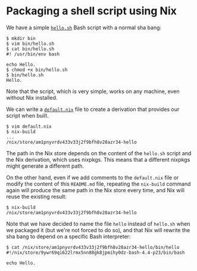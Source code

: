 # Packaging a shell script using Nix

We have a simple [`hello.sh`](bin/hello.sh) Bash script with a normal sha bang:

```
$ mkdir bin
$ vim bin/hello.sh
$ cat bin/hello.sh 
#! /usr/bin/env bash

echo Hello.
$ chmod +x bin/hello.sh 
$ bin/hello.sh 
Hello.
```

Note that the script, which is very simple, works on any machine, even without
Nix installed.

We can write a [`default.nix`](default.nix) file to create a derivation that
provides our script when built.

```
$ vim default.nix
$ nix-build 
...
/nix/store/am1pnyvrdv433v33j2f9bfh8v28azr34-hello
```

The path in the Nix store depends on the content of the `hello.sh` script and
the Nix derivation, which uses nixpkgs. This means that a different nixpkgs
might generate a different path.

On the other hand, even if we add comments to the `default.nix` file or modify
the content of this `README.md` file, repeating the `nix-build` command again
will produce the same path in the Nix store every time, and Nix will reuse the
existing result:

```
$ nix-build 
/nix/store/am1pnyvrdv433v33j2f9bfh8v28azr34-hello
```

Note that we have decided to name the file `hello` instead of `hello.sh` when
we packaged it (but we're not forced to do so), and that Nix will rewrite the
sha bang to depend on a specific Bash interpreter:

```
$ cat /nix/store/am1pnyvrdv433v33j2f9bfh8v28azr34-hello/bin/hello 
#!/nix/store/9ywr69qi622lrmx5nn88gk8jpmihy0dz-bash-4.4-p23/bin/bash

echo Hello.
```
